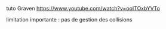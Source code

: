 tuto Graven
https://www.youtube.com/watch?v=ooITOxbYVTo

limitation importante : pas de gestion des collisions